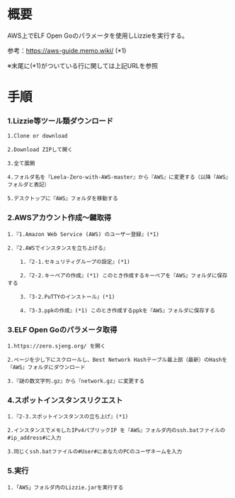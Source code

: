 概要
====

AWS上でELF Open Goのパラメータを使用しLizzieを実行する。

参考：https://aws-guide.memo.wiki/ (*1)

※末尾に(*1)がついている行に関しては上記URLを参照

# 手順

### 1.Lizzie等ツール類ダウンロード

    1.Clone or download
    
    2.Download ZIPして開く
    
    3.全て展開
    
    4.フォルダ名を『Leela-Zero-with-AWS-master』から『AWS』に変更する（以降『AWS』フォルダと表記）
    
    5.デスクトップに『AWS』フォルダを移動する
    
### 2.AWSアカウント作成～鍵取得

    1.『1.Amazon Web Service (AWS) のユーザー登録』(*1)
    
    2.『2.AWSでインスタンスを立ち上げる』
    
        1.『2-1.セキュリティグループの設定』(*1)
        
        2.『2-2.キーペアの作成』(*1) このとき作成するキーペアを『AWS』フォルダに保存する
        
        3.『3-2.PuTTYのインストール』(*1)
        
        4.『3-3.ppkの作成』(*1) このとき作成するppkを『AWS』フォルダに保存する
        
### 3.ELF Open Goのパラメータ取得

    1.https://zero.sjeng.org/ を開く
    
    2.ページを少し下にスクロールし、Best Network Hashテーブル最上部（最新）のHashを『AWS』フォルダにダウンロード
    
    3.『謎の数文字列.gz』から『network.gz』に変更する
  
### 4.スポットインスタンスリクエスト

    1.『2-3.スポットインスタンスの立ち上げ』(*1)
    
    2.インスタンスでメモしたIPv4パブリックIP を『AWS』フォルダ内のssh.batファイルの#ip_address#に入力
    
    3.同じくssh.batファイルの#User#にあなたのPCのユーザネームを入力
  
### 5.実行

    1.「AWS」フォルダ内のLizzie.jarを実行する
